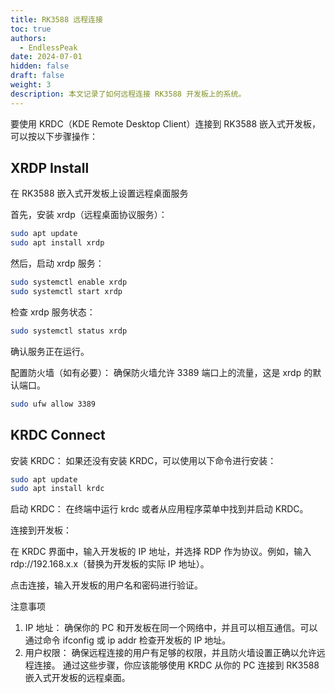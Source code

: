 ```yaml
---
title: RK3588 远程连接
toc: true
authors:
  - EndlessPeak
date: 2024-07-01
hidden: false
draft: false
weight: 3
description: 本文记录了如何远程连接 RK3588 开发板上的系统。
---
```


要使用 KRDC（KDE Remote Desktop Client）连接到 RK3588 嵌入式开发板，可以按以下步骤操作：

## XRDP Install
在 RK3588 嵌入式开发板上设置远程桌面服务

首先，安装 xrdp（远程桌面协议服务）：

```bash
sudo apt update
sudo apt install xrdp
```

然后，启动 xrdp 服务：

```bash
sudo systemctl enable xrdp
sudo systemctl start xrdp
```

检查 xrdp 服务状态：

```bash
sudo systemctl status xrdp
```

确认服务正在运行。

配置防火墙（如有必要）：
确保防火墙允许 3389 端口上的流量，这是 xrdp 的默认端口。

```bash
sudo ufw allow 3389
```

## KRDC Connect
安装 KRDC：
如果还没有安装 KRDC，可以使用以下命令进行安装：

```bash
sudo apt update
sudo apt install krdc
```

启动 KRDC：
在终端中运行 krdc 或者从应用程序菜单中找到并启动 KRDC。

连接到开发板：

在 KRDC 界面中，输入开发板的 IP 地址，并选择 RDP 作为协议。例如，输入 rdp://192.168.x.x（替换为开发板的实际 IP 地址）。

点击连接，输入开发板的用户名和密码进行验证。

注意事项
1. IP 地址： 确保你的 PC 和开发板在同一个网络中，并且可以相互通信。可以通过命令 ifconfig 或 ip addr 检查开发板的 IP 地址。
2. 用户权限： 确保远程连接的用户有足够的权限，并且防火墙设置正确以允许远程连接。
通过这些步骤，你应该能够使用 KRDC 从你的 PC 连接到 RK3588 嵌入式开发板的远程桌面。